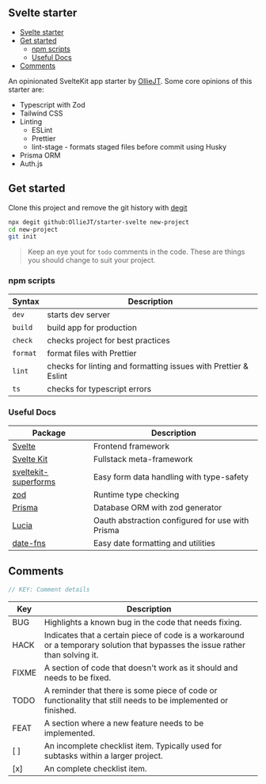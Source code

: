 ## Svelte starter

-  [Svelte starter](#svelte-starter)
-  [Get started](#get-started)
   -  [npm scripts](#npm-scripts)
   -  [Useful Docs](#useful-docs)
-  [Comments](#comments)

An opinionated SvelteKit app starter by [OllieJT](https://github.com/OllieJT). Some core opinions of this starter are:

-  Typescript with Zod
-  Tailwind CSS
-  Linting
   -  ESLint
   -  Prettier
   -  lint-stage - formats staged files before commit using Husky
-  Prisma ORM
-  Auth.js

## Get started

Clone this project and remove the git history with [degit](https://github.com/Rich-Harris/degit)

```bash
npx degit github:OllieJT/starter-svelte new-project
cd new-project
git init
```

> Keep an eye yout for `todo` comments in the code. These are things you should change to suit your project.

### npm scripts

| Syntax   | Description                                                     |
| -------- | --------------------------------------------------------------- |
| `dev`    | starts dev server                                               |
| `build`  | build app for production                                        |
| `check`  | checks project for best practices                               |
| `format` | format files with Prettier                                      |
| `lint`   | checks for linting and formatting issues with Prettier & Eslint |
| `ts`     | checks for typescript errors                                    |

### Useful Docs

| Package                                                                | Description                                      |
| ---------------------------------------------------------------------- | ------------------------------------------------ |
| [Svelte](https://svelte.dev/docs)                                      | Frontend framework                               |
| [Svelte Kit](https://kit.svelte.dev/docs)                              | Fullstack meta-framework                         |
| [sveltekit-superforms](https://superforms.vercel.app/api)              | Easy form data handling with type-safety         |
| [zod](https://zod.dev/?id=primitives)                                  | Runtime type checking                            |
| [Prisma](https://www.prisma.io/docs/concepts/components/prisma-schema) | Database ORM with zod generator                  |
| [Lucia](https://lucia-auth.com/sveltekit/load-functions?sveltekit)     | Oauth abstraction configured for use with Prisma |
| [date-fns](https://date-fns.org/v2.29.3/docs/formatRelative)           | Easy date formatting and utilities               |

## Comments

```js
// KEY: Comment details
```

| Key   | Description                                                                                                                    |
| ----- | ------------------------------------------------------------------------------------------------------------------------------ |
| BUG   | Highlights a known bug in the code that needs fixing.                                                                          |
| HACK  | Indicates that a certain piece of code is a workaround or a temporary solution that bypasses the issue rather than solving it. |
| FIXME | A section of code that doesn't work as it should and needs to be fixed.                                                        |
| TODO  | A reminder that there is some piece of code or functionality that still needs to be implemented or finished.                   |
| FEAT  | A section where a new feature needs to be implemented.                                                                         |
| [ ]   | An incomplete checklist item. Typically used for subtasks within a larger project.                                             |
| [x]   | An complete checklist item.                                                                                                    |
